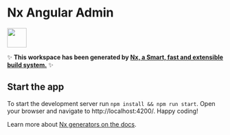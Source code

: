 # Nx Angular Admin

<a  alt="Nx logo"  href="https://nx.dev"  target="_blank"  rel="noreferrer"><img  src="https://raw.githubusercontent.com/nrwl/nx/master/images/nx-logo.png"  width="45"></a>

✨ **This workspace has been generated by [Nx, a Smart, fast and extensible build system.](https://nx.dev)** ✨

## Start the app

To start the development server run `npm install && npm run start`. Open your browser and navigate to http://localhost:4200/. Happy coding!

Learn more about [Nx generators on the docs](https://nx.dev/plugin-features/use-code-generators).
